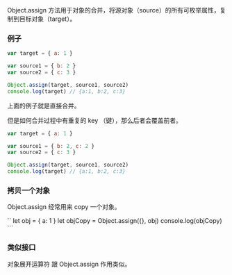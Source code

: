 Object.assign 方法用于对象的合并，将源对象（source）的所有可枚举属性，复制到目标对象（target）。

### 例子
```js
var target = { a: 1 }

var source1 = { b: 2 }
var source2 = { c: 3 }

Object.assign(target, source1, source2)
console.log(target) // {a:1, b:2, c:3}
```
上面的例子就是直接合并。

但是如何合并过程中有重复的 key （键），那么后者会覆盖前者。
```js
var target = { a: 1 }

var source1 = { b: 2, c: 2 }
var source2 = { c: 3 }

Object.assign(target, source1, source2)
console.log(target) // {a:1, b:2, c:3}
```
### 拷贝一个对象

Object.assign 经常用来 copy 一个对象。

`` let obj = { a: 1 } let objCopy = Object.assign({}, obj) console.log(objCopy) ```

### 类似接口

对象展开运算符 跟 Object.assign 作用类似。
